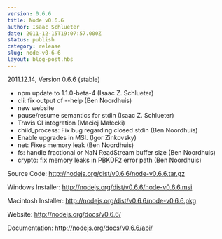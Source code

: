 ```yaml
---
version: 0.6.6
title: Node v0.6.6
author: Isaac Schlueter
date: 2011-12-15T19:07:57.000Z
status: publish
category: release
slug: node-v0-6-6
layout: blog-post.hbs
---
```


2011.12.14, Version 0.6.6 (stable)

<ul>
<li>npm update to 1.1.0-beta-4 (Isaac Z. Schlueter)</li>
<li>cli: fix output of --help (Ben Noordhuis)</li>
<li>new website</li>
<li>pause/resume semantics for stdin (Isaac Z. Schlueter)</li>
<li>Travis CI integration (Maciej Małecki)</li>
<li>child_process: Fix bug regarding closed stdin (Ben Noordhuis)</li>
<li>Enable upgrades in MSI. (Igor Zinkovsky)</li>
<li>net: Fixes memory leak (Ben Noordhuis)</li>
<li>fs: handle fractional or NaN ReadStream buffer size (Ben Noordhuis)</li>
<li>crypto: fix memory leaks in PBKDF2 error path (Ben Noordhuis)</li>
</ul>

Source Code: <a href="http://nodejs.org/dist/v0.6.6/node-v0.6.6.tar.gz">http://nodejs.org/dist/v0.6.6/node-v0.6.6.tar.gz</a>

Windows Installer: <a href="http://nodejs.org/dist/v0.6.6/node-v0.6.6.msi">http://nodejs.org/dist/v0.6.6/node-v0.6.6.msi</a>

Macintosh Installer: <a href="http://nodejs.org/dist/v0.6.6/node-v0.6.6.pkg">http://nodejs.org/dist/v0.6.6/node-v0.6.6.pkg</a>

Website: <a href="http://nodejs.org/docs/v0.6.6/">http://nodejs.org/docs/v0.6.6/</a>

Documentation: <a href="http://nodejs.org/docs/v0.6.6/api/">http://nodejs.org/docs/v0.6.6/api/</a>
